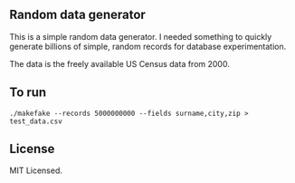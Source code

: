 ## Random data generator
This is a simple random data generator.  I needed something to quickly generate billions of simple, random records for database experimentation.

The data is the freely available US Census data from 2000.  

## To run
    ./makefake --records 5000000000 --fields surname,city,zip > test_data.csv

## License
MIT Licensed.
